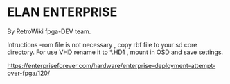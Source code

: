 # ELAN ENTERPRISE

By RetroWiki fpga-DEV team.

Intructions -rom file is not necessary , copy rbf file to your sd core directory.
For use VHD rename it to *.HD1 , mount in OSD and save settings.

https://enterpriseforever.com/hardware/enterprise-deployment-attempt-over-fpga/120/


